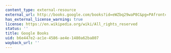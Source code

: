 ```yaml
---
content_type: external-resource
external_url: http://books.google.com/books?id=eWZbq29waP8C&pg=PAfrontcover
has_external_license_warning: true
license: https://en.wikipedia.org/wiki/All_rights_reserved
status: ''
title: Google Books
uid: b6e447e2-ac1e-4586-ae4e-1480a62ba807
wayback_url: ''
---
```

